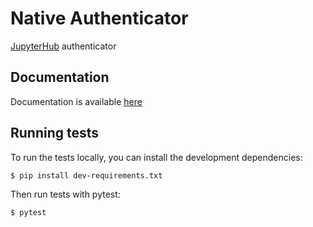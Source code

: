 # Native Authenticator

[JupyterHub](http://github.com/jupyter/jupyterhub/) authenticator


## Documentation

Documentation is available [here](https://native-authenticator.readthedocs.io)


## Running tests

To run the tests locally, you can install the development dependencies:

`$ pip install dev-requirements.txt`

Then run tests with pytest:

`$ pytest`

